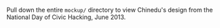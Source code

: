 Pull down the entire `mockup/` directory to view Chinedu's design from the National Day of Civic Hacking, June 2013.
